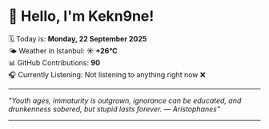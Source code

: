 # 👋 Hello, I'm Kekn9ne!

🗓️ Today is: **Monday, 22 September 2025**  
🌤️ Weather in Istanbul: **☀️   +26°C**  
📊 GitHub Contributions: **90**  
🎧 Currently Listening: Not listening to anything right now ❌

---

_"Youth ages, immaturity is outgrown, ignorance can be educated, and drunkenness sobered, but stupid lasts forever. — *Aristophanes*"_

---
